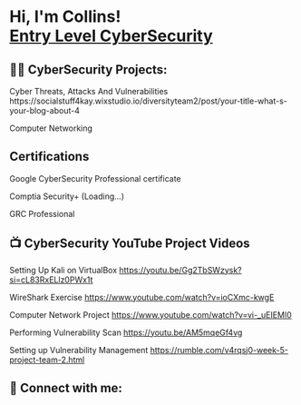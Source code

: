 <h1>Hi, I'm Collins! <br/><a  <a href="https://www.linkedin.com/in/collins-manning-32256a176/">Entry Level CyberSecurity</a>

<h2>👨‍💻 CyberSecurity Projects:</h2> 
Cyber Threats, Attacks And Vulnerabilities 
https://socialstuff4kay.wixstudio.io/diversityteam2/post/your-title-what-s-your-blog-about-4

Computer Networking 
<h2> Certifications </h2>

Google CyberSecurity Professional certificate


Comptia Security+ (Loading...)

GRC Professional

<h2>📺 CyberSecurity YouTube Project Videos</h2>

Setting Up Kali on VirtualBox
https://youtu.be/Gg2TbSWzysk?si=cL83RxELlz0PWx1t

WireShark Exercise
https://www.youtube.com/watch?v=ioCXmc-kwgE

Computer Network Project
https://www.youtube.com/watch?v=vi-_uEIEMl0

Performing Vulnerability Scan
https://youtu.be/AM5mqeGf4vg

Setting up Vulnerability Management
https://rumble.com/v4rqsj0-week-5-project-team-2.html
<h2> 🤳 Connect with me:</h2>

[linkedin]: https://www.linkedin.com/in/collins-manning-32256a176/
